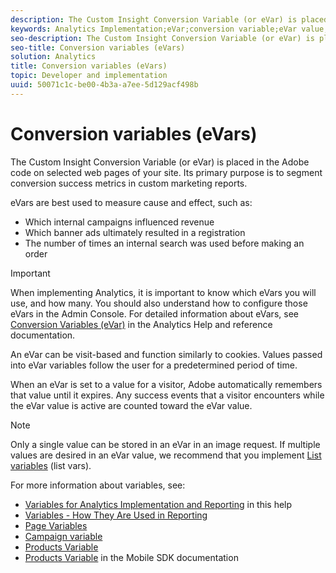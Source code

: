 ```yaml
---
description: The Custom Insight Conversion Variable (or eVar) is placed in the Adobe code on selected web pages of your site. Its primary purpose is to segment conversion success metrics in custom marketing reports.
keywords: Analytics Implementation;eVar;conversion variable;eVar value;conversion;success event
seo-description: The Custom Insight Conversion Variable (or eVar) is placed in the Adobe code on selected web pages of your site. Its primary purpose is to segment conversion success metrics in custom marketing reports.
seo-title: Conversion variables (eVars)
solution: Analytics
title: Conversion variables (eVars)
topic: Developer and implementation
uuid: 50071c1c-be00-4b3a-a7ee-5d129acf498b
---
```


# Conversion variables (eVars)

The Custom Insight Conversion Variable (or eVar) is placed in the Adobe code on selected web pages of your site. Its primary purpose is to segment conversion success metrics in custom marketing reports.

eVars are best used to measure cause and effect, such as:

* Which internal campaigns influenced revenue 
* Which banner ads ultimately resulted in a registration 
* The number of times an internal search was used before making an order

>[!IMPORTANT]
>
>When implementing Analytics, it is important to know which eVars you will use, and how many. You should also understand how to configure those eVars in the Admin Console. For detailed information about eVars, see [Conversion Variables (eVar)](https://marketing.adobe.com/resources/help/en_US/reference/conversion_var_admin.html) in the Analytics Help and reference documentation.

An eVar can be visit-based and function similarly to cookies. Values passed into eVar variables follow the user for a predetermined period of time.

When an eVar is set to a value for a visitor, Adobe automatically remembers that value until it expires. Any success events that a visitor encounters while the eVar value is active are counted toward the eVar value.

>[!NOTE]
>
>Only a single value can be stored in an eVar in an image request. If multiple values are desired in an eVar value, we recommend that you implement [List variables](/help/implement/js-implementation/c-variables/page-variables.md) (list vars).

For more information about variables, see:

* [Variables for Analytics Implementation and Reporting](../../implement/js-implementation/c-variables/sc-variables.md#concept_E10E43221A2740FAAF900B79CE1EC5FB) in this help 
* [Variables - How They Are Used in Reporting](https://marketing.adobe.com/resources/help/en_US/reference/variable_definitions.html)
* [Page Variables](/help/implement/js-implementation/c-variables/page-variables.md)
* [Campaign variable](/help/implement/js-implementation/c-variables/page-variables.md)
* [Products Variable](/help/implement/js-implementation/c-variables/page-variables.md)
* [Products Variable](https://marketing.adobe.com/resources/help/en_US/mobile/android/products.html) in the Mobile SDK documentation

